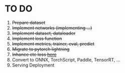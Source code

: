 # TO DO
1. <del>Prepare dataset
2. <del>Implement networks (implementing ...)
3. <del>Implement dataset, dataloader
4. <del>Implement loss function
5. <del>Implement metrics, trainer, eval, predict
6. <del>Migrate to pytorch lightning
7. <del>Inhance ctc loss [here](https://github.com/PaddlePaddle/PaddleOCR/blob/release/2.7/doc/doc_en/enhanced_ctc_loss_en.md)
8. Convert to ONNX, TorchScript, Paddle, TensorRT, ...
9. Serving Deployment